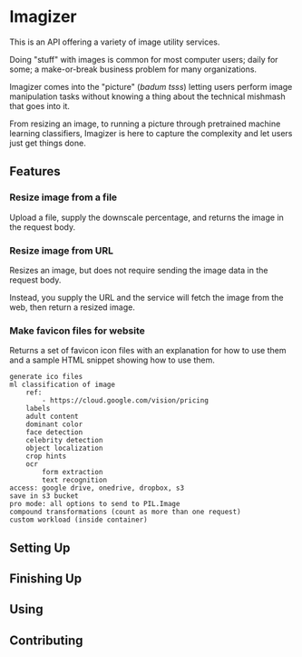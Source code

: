 # Imagizer

This is an API offering a variety of image utility services.

Doing "stuff" with images is common for most computer users; daily for some; a make-or-break business problem for many organizations.

Imagizer comes into the "picture" (_badum tsss_) letting users perform image manipulation tasks without knowing a thing about the technical mishmash that goes into it.

From resizing an image, to running a picture through pretrained machine learning classifiers, Imagizer is here to capture the complexity and let users just get things done. 

## Features

### Resize image from a file

Upload a file, supply the downscale percentage, and returns the image in the request body.
### Resize image from URL

Resizes an image, but does not require sending the image data in the request body.

Instead, you supply the URL and the service will fetch the image from the web, then return a resized image.

### Make favicon files for website

Returns a set of favicon icon files with an explanation for how to use them and a sample HTML snippet showing how to use them.

```text
generate ico files  
ml classification of image  
    ref:  
        - https://cloud.google.com/vision/pricing  
    labels  
    adult content  
    dominant color  
    face detection  
    celebrity detection  
    object localization  
    crop hints  
    ocr  
        form extraction  
        text recognition  
access: google drive, onedrive, dropbox, s3  
save in s3 bucket
pro mode: all options to send to PIL.Image
compound transformations (count as more than one request)
custom workload (inside container)
```

## Setting Up

## Finishing Up

## Using

## Contributing